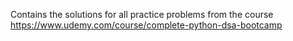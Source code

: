Contains the solutions for all practice problems from the course
https://www.udemy.com/course/complete-python-dsa-bootcamp
